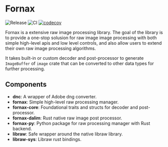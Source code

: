 # Fornax

![Release](https://img.shields.io/github/v/release/Glatzel/fornax)
![CI](https://github.com/Glatzel/fornax/actions/workflows/ci.yml/badge.svg?branch=main)
[![codecov](https://codecov.io/gh/Glatzel/fornax/graph/badge.svg?token=GrOFsrR2x7)](https://codecov.io/gh/Glatzel/fornax)

Fornax is a extensive raw image processing library. The goal of the library is to provide a one-stop solusion for raw image image processing with both simple high-level apis and low level controls, and also allow users to extend their own raw image processing algorithms.

It takes built-in or custom decoder and post-processor to generate `ImageBuffer` of `image` crate that can be converted to other data types for further processing.

## Components

- **dnc**: A wrapper of Adobe dng converter.
- **fornax**: Simple high-level raw processing manager.
- **fornax-core**: Foundational traits and structs for decoder and post-processor.
- **fornax-dalim**: Rust native raw image post processor.
- **fornax-py**: Python package for raw processing manager with Rust backend.
- **libraw**: Safe wrapper around the native libraw library.
- **libraw-sys**: Libraw rust bindings.
